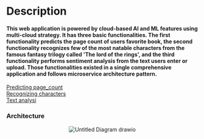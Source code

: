  # Description
#### This web application is powered by cloud-based AI and ML features using multi-cloud strategy. It has three basic functionalities. The first functionality predicts the page count of users favorite book, the second functionality recognizes few of the most natable characters from the famous fantasy trilogy called 'The lord of the rings', and the third functionality performs sentiment analysis from the text users enter or upload. Those functionalities existed in a single comprehensive application and follows microservice architecture pattern.

[Predicting page_count](docs/README1.md) <BR>
[Recognizing characters](docs/README.md2) <BR>
[Text analysi](docs/README.md3)

### Architecture
<div align = "center">
<image src = "(https://github.com/YohannesAH/CLOUD-AI_PROJECT/assets/114959021/b2549b1a-563c-4582-8a03-c96f7cf4b45e)"alt="Untitled Diagram drawio">

</div>
